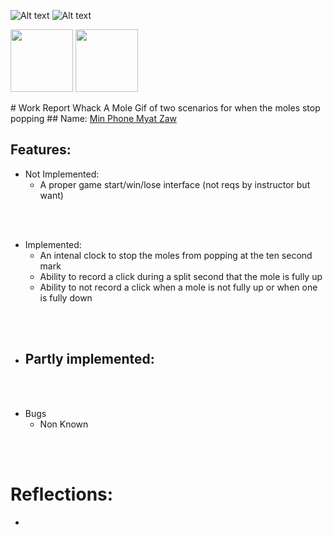 ![Alt text](ezgif.com-video-to-gif-converter.gif) ![Alt text](20240215185358-ezgif.com-video-to-gif-converter.gif) 
<p float="left">
  <img src="/ezgif.com-video-to-gif-converter.gif" width="100" />
  <img src="/20240215185358-ezgif.com-video-to-gif-converter.gif" width="100" /> 
</p>
# Work Report
Whack A Mole
Gif of two scenarios for when the moles stop popping
## Name: <ins> Min Phone Myat Zaw </ins>

## Features:

- Not Implemented:
  - A proper game start/win/lose interface (not reqs by instructor but want)

<br><br>

- Implemented:
  - An intenal clock to stop the moles from popping at the ten second mark
  - Ability to record a click during a split second that the mole is fully up
  - Ability to not record a click when a mole is not fully up or when one is fully down

<br><br>

- Partly implemented:
  - 

<br><br>

- Bugs
  - Non Known 

<br><br>

# Reflections:

-
